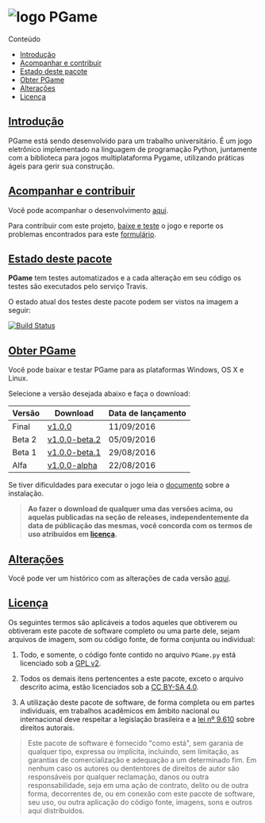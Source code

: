 ![logo][] PGame
===============

Conteúdo
* [Introdução][lk-introducao]
* [Acompanhar e contribuir][lk-acompanhar-contribuir]
* [Estado deste pacote][lk-estado-deste-pacote]
* [Obter PGame][lk-obter-pgame]
* [Alterações][lk-alteracoes]
* [Licença][lk-licen]

[lk-introducao]: #introdução
[lk-acompanhar-contribuir]: #acompanhar-e-contribuir
[lk-estado-deste-pacote]: #estado-deste-pacote
[lk-obter-pgame]: #obter-pgame
[lk-alteracoes]: #alterações
[lk-licen]: #licença

[Introdução][lk-introducao]
----------

PGame está sendo desenvolvido para um trabalho universitário. É um jogo eletrônico implementado na linguagem de programação Python, juntamente com a biblioteca para jogos multiplataforma Pygame, utilizando práticas ágeis para gerir sua construção.

[logo]: https://github.com/MrAndreLuiz/PGame/blob/master/assets/logo/logo_64.png?raw=true "Logo"

[Acompanhar e contribuir][lk-acompanhar-contribuir]
-----------------------

Você pode acompanhar o desenvolvimento [aqui][lk-desenvolvimento].

Para contribuir com este projeto, [baixe e teste][lk-testar] o jogo e reporte os problemas encontrados para este [formulário][lk-formulario].

[lk-desenvolvimento]: https://goo.gl/1E4qF9
[lk-formulario]: https://goo.gl/forms/j8f5sZNhtE3IC5EB2
[lk-testar]: #obter-pgame

[Estado deste pacote][lk-estado-deste-pacote]
-------------------

**PGame** tem testes automatizados e a cada alteração em seu código os testes são executados pelo serviço Travis.

O estado atual dos testes deste pacote podem ser vistos na imagem a seguir:

[![Build Status](https://travis-ci.org/MrAndreLuiz/PGame.svg?branch=master)](https://travis-ci.org/MrAndreLuiz/PGame)

[Obter PGame][lk-obter-pgame]
-------

Você pode baixar e testar PGame para as plataformas Windows, OS X e Linux.

Selecione a versão desejada abaixo e faça o download:

| Versão                       | Download                 | Data de lançamento |
|------------------------------|--------------------------|--------------------|
| Final                        | [v1.0.0][rl-final]       | 11/09/2016         |
| Beta 2                       | [v1.0.0-beta.2][rl-beta2]| 05/09/2016         |
| Beta 1                       | [v1.0.0-beta.1][rl-beta1]| 29/08/2016         |
| Alfa                         | [v1.0.0-alpha][rl-alfa]  | 22/08/2016         |

Se tiver dificuldades para executar o jogo leia o [documento][in-jogo] sobre a instalação.

> **Ao fazer o download de qualquer uma das versões acima, ou aquelas publicadas na seção de releases, independentemente da data de públicação das mesmas, você concorda com os termos de uso atribuídos em [licença][lk-licen].**

[rl-alfa]: https://github.com/MrAndreLuiz/PGame/releases/download/v1.0.0-alpha/PGame-1.0.0-alpha.zip
[rl-beta1]: https://github.com/MrAndreLuiz/PGame/releases/download/v1.0.0-beta.1/PGame-1.0.0-beta.1.zip
[rl-beta2]: https://github.com/MrAndreLuiz/PGame/releases/download/v1.0.0-beta.2/PGame-1.0.0-beta.2.zip
[rl-final]: https://github.com/MrAndreLuiz/PGame/releases/download/v1.0.0/PGame-1.0.0.zip
[in-jogo]: https://github.com/MrAndreLuiz/PGame/blob/master/docs/INSTRUCTIONS.md

[Alterações][lk-alteracoes]
----------

Você pode ver um histórico com as alterações de cada versão [aqui][ls-alteracoes].

[ls-alteracoes]: https://github.com/MrAndreLuiz/PGame/blob/master/CHANGELOG.md

[Licença][lk-licen]
-------
Os seguintes termos são aplicáveis a todos aqueles que obtiverem ou obtiveram este pacote de software completo ou uma parte dele, sejam arquivos de imagem, som ou código fonte, de forma conjunta ou individual:

1. Todo, e somente, o código fonte contido no arquivo ``` PGame.py ``` está licenciado sob a [GPL v2][lk-licenca].

2. Todos os demais itens pertencentes a este pacote, exceto o arquivo descrito acima, estão licenciados sob a [CC BY-SA 4.0][lk-licenca2].

3. A utilização deste pacote de software, de forma completa ou em partes individuais, em trabalhos acadêmicos em âmbito nacional ou internacional deve respeitar a legislação brasileira e a [lei nº 9.610][lk-lei] sobre direitos autorais.

> Este pacote de software é fornecido "como está", sem garania de qualquer tipo, expressa ou implícita, incluindo, sem limitação, as garantias de comercialização e adequação a um determinado fim. Em nenhum caso os autores ou dententores de direitos de autor são responsáveis por qualquer reclamação, danos ou outra responsabilidade, seja em uma ação de contrato, delito ou de outra forma, decorrentes de, ou em conexão com este pacote de software, seu uso, ou outra aplicação do código fonte, imagens, sons e outros aqui distribuídos.

[lk-licenca]: https://github.com/MrAndreLuiz/PGame/blob/master/LICENSE-GPLV2.md
[lk-licenca2]: https://github.com/MrAndreLuiz/PGame/blob/master/LICENSE-CCBYSA4.md
[lk-lei]: http://www.planalto.gov.br/ccivil_03/leis/L9610.htm
